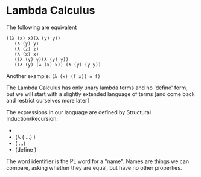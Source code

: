 # Lambda Calculus

The following are equivalent  

```
((λ (x) x)(λ (y) y))
   (λ (y) y)
   (λ (z) z)
   (λ (x) x)
   ((λ (y) y)(λ (y) y))
   ((λ (y) (λ (x) x)) (λ (y) (y y))
```

Another example: ```(λ (x) (f x)) ≡ f)```

The Lambda Calculus has only unary lambda terms and no 'define' form,
but we will start with a slightly extended language of terms [and come back
and restrict ourselves more later]

The expressions in our language are defined by Structural Induction/Recursion:

* <identifier>
* (λ (<identifier> ...) <expression>)
* (<closure-expression> <argument-expression> ...)
* (define <identifier> <expression>)

The word identifier is the PL word for a "name". Names are things we can
compare, asking whether they are equal, but have no other properties. 

